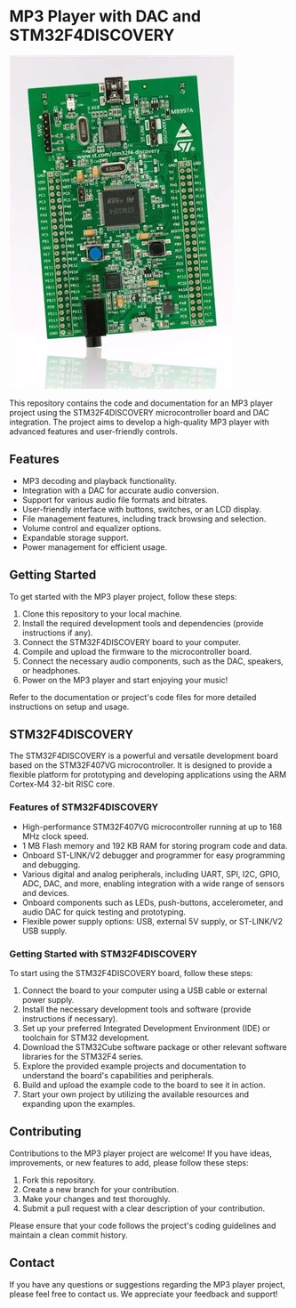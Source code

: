# MP3 Player with DAC and STM32F4DISCOVERY

![MP3 Player](images/mp3_player.jpg)

This repository contains the code and documentation for an MP3 player project using the STM32F4DISCOVERY microcontroller board and DAC integration. The project aims to develop a high-quality MP3 player with advanced features and user-friendly controls.

## Features

- MP3 decoding and playback functionality.
- Integration with a DAC for accurate audio conversion.
- Support for various audio file formats and bitrates.
- User-friendly interface with buttons, switches, or an LCD display.
- File management features, including track browsing and selection.
- Volume control and equalizer options.
- Expandable storage support.
- Power management for efficient usage.

## Getting Started

To get started with the MP3 player project, follow these steps:

1. Clone this repository to your local machine.
2. Install the required development tools and dependencies (provide instructions if any).
3. Connect the STM32F4DISCOVERY board to your computer.
4. Compile and upload the firmware to the microcontroller board.
5. Connect the necessary audio components, such as the DAC, speakers, or headphones.
6. Power on the MP3 player and start enjoying your music!

Refer to the documentation or project's code files for more detailed instructions on setup and usage.

## STM32F4DISCOVERY

The STM32F4DISCOVERY is a powerful and versatile development board based on the STM32F407VG microcontroller. It is designed to provide a flexible platform for prototyping and developing applications using the ARM Cortex-M4 32-bit RISC core.

### Features of STM32F4DISCOVERY

- High-performance STM32F407VG microcontroller running at up to 168 MHz clock speed.
- 1 MB Flash memory and 192 KB RAM for storing program code and data.
- Onboard ST-LINK/V2 debugger and programmer for easy programming and debugging.
- Various digital and analog peripherals, including UART, SPI, I2C, GPIO, ADC, DAC, and more, enabling integration with a wide range of sensors and devices.
- Onboard components such as LEDs, push-buttons, accelerometer, and audio DAC for quick testing and prototyping.
- Flexible power supply options: USB, external 5V supply, or ST-LINK/V2 USB supply.

### Getting Started with STM32F4DISCOVERY

To start using the STM32F4DISCOVERY board, follow these steps:

1. Connect the board to your computer using a USB cable or external power supply.
2. Install the necessary development tools and software (provide instructions if necessary).
3. Set up your preferred Integrated Development Environment (IDE) or toolchain for STM32 development.
4. Download the STM32Cube software package or other relevant software libraries for the STM32F4 series.
5. Explore the provided example projects and documentation to understand the board's capabilities and peripherals.
6. Build and upload the example code to the board to see it in action.
7. Start your own project by utilizing the available resources and expanding upon the examples.


## Contributing

Contributions to the MP3 player project are welcome! If you have ideas, improvements, or new features to add, please follow these steps:

1. Fork this repository.
2. Create a new branch for your contribution.
3. Make your changes and test thoroughly.
4. Submit a pull request with a clear description of your contribution.

Please ensure that your code follows the project's coding guidelines and maintain a clean commit history.

## Contact

If you have any questions or suggestions regarding the MP3 player project, please feel free to contact us. We appreciate your feedback and support!


